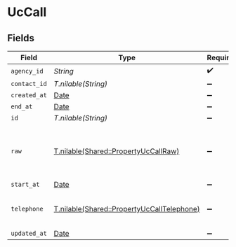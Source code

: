 # UcCall


## Fields

| Field                                                                                        | Type                                                                                         | Required                                                                                     | Description                                                                                  |
| -------------------------------------------------------------------------------------------- | -------------------------------------------------------------------------------------------- | -------------------------------------------------------------------------------------------- | -------------------------------------------------------------------------------------------- |
| `agency_id`                                                                                  | *String*                                                                                     | :heavy_check_mark:                                                                           | N/A                                                                                          |
| `contact_id`                                                                                 | *T.nilable(String)*                                                                          | :heavy_minus_sign:                                                                           | N/A                                                                                          |
| `created_at`                                                                                 | [Date](https://ruby-doc.org/stdlib-2.6.1/libdoc/date/rdoc/Date.html)                         | :heavy_minus_sign:                                                                           | N/A                                                                                          |
| `end_at`                                                                                     | [Date](https://ruby-doc.org/stdlib-2.6.1/libdoc/date/rdoc/Date.html)                         | :heavy_minus_sign:                                                                           | N/A                                                                                          |
| `id`                                                                                         | *T.nilable(String)*                                                                          | :heavy_minus_sign:                                                                           | N/A                                                                                          |
| `raw`                                                                                        | [T.nilable(Shared::PropertyUcCallRaw)](../../models/shared/propertyuccallraw.md)             | :heavy_minus_sign:                                                                           | The raw data returned by the integration for this call                                       |
| `start_at`                                                                                   | [Date](https://ruby-doc.org/stdlib-2.6.1/libdoc/date/rdoc/Date.html)                         | :heavy_minus_sign:                                                                           | N/A                                                                                          |
| `telephone`                                                                                  | [T.nilable(Shared::PropertyUcCallTelephone)](../../models/shared/propertyuccalltelephone.md) | :heavy_minus_sign:                                                                           | The telephone number called                                                                  |
| `updated_at`                                                                                 | [Date](https://ruby-doc.org/stdlib-2.6.1/libdoc/date/rdoc/Date.html)                         | :heavy_minus_sign:                                                                           | N/A                                                                                          |